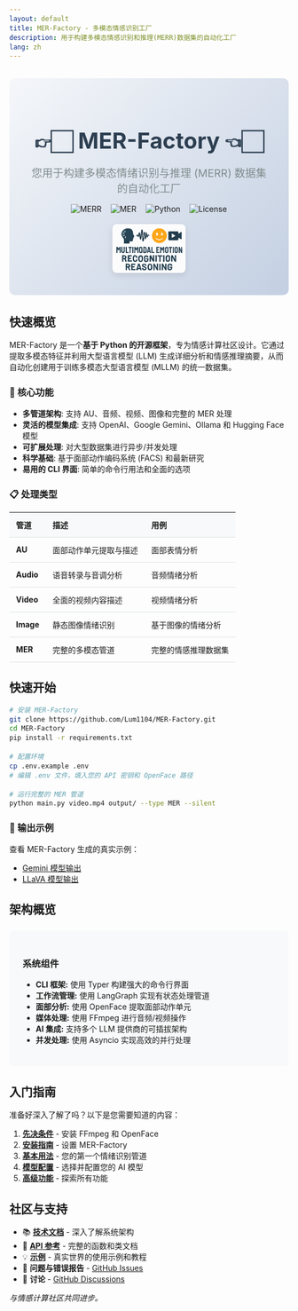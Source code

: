 ```yaml
---
layout: default
title: MER-Factory - 多模态情感识别工厂
description: 用于构建多模态情感识别和推理(MERR)数据集的自动化工厂
lang: zh
---
```


<div class="hero-section">
  <h1 class="hero-title">👉🏻 MER-Factory 👈🏻</h1>
  <p class="hero-subtitle">您用于构建多模态情绪识别与推理 (MERR) 数据集的自动化工厂</p>
  
  <div class="badges">
    <img src="https://img.shields.io/badge/Task-Multimodal_Emotion_Reasoning-red" alt="MERR">
    <img src="https://img.shields.io/badge/Task-Multimodal_Emotion_Recognition-red" alt="MER">
    <img src="https://img.shields.io/badge/Python-3.12+-blue" alt="Python">
    <img src="https://img.shields.io/badge/License-MIT-green" alt="License">
  </div>

  <img src="../assets/logo.png" alt="MER-Factory 标志" class="hero-image">
</div>

## 快速概览

MER-Factory 是一个**基于 Python 的开源框架**，专为情感计算社区设计。它通过提取多模态特征并利用大型语言模型 (LLM) 生成详细分析和情感推理摘要，从而自动化创建用于训练多模态大型语言模型 (MLLM) 的统一数据集。

### 🚀 核心功能

- **多管道架构**: 支持 AU、音频、视频、图像和完整的 MER 处理
- **灵活的模型集成**: 支持 OpenAI、Google Gemini、Ollama 和 Hugging Face 模型
- **可扩展处理**: 对大型数据集进行异步/并发处理
- **科学基础**: 基于面部动作编码系统 (FACS) 和最新研究
- **易用的 CLI 界面**: 简单的命令行用法和全面的选项

### 📋 处理类型

| 管道 | 描述 | 用例 |
|----------|-------------|----------|
| **AU** | 面部动作单元提取与描述 | 面部表情分析 |
| **Audio** | 语音转录与音调分析 | 音频情绪分析 |
| **Video** | 全面的视频内容描述 | 视频情绪分析 |
| **Image** | 静态图像情绪识别 | 基于图像的情绪分析 |
| **MER** | 完整的多模态管道 | 完整的情感推理数据集 |

## 快速开始

```bash
# 安装 MER-Factory
git clone https://github.com/Lum1104/MER-Factory.git
cd MER-Factory
pip install -r requirements.txt

# 配置环境
cp .env.example .env
# 编辑 .env 文件，填入您的 API 密钥和 OpenFace 路径

# 运行完整的 MER 管道
python main.py video.mp4 output/ --type MER --silent
```

### 📖 输出示例

查看 MER-Factory 生成的真实示例：
- [Gemini 模型输出](https://github.com/Lum1104/MER-Factory/blob/main/examples/gemini_merr.json)
- [LLaVA 模型输出](https://github.com/Lum1104/MER-Factory/blob/main/examples/llava-llama3:latest_llama3.2_merr_data.json)

## 架构概览

<div class="architecture-section">
  <h3>系统组件</h3>
  <ul>
    <li><strong>CLI 框架:</strong> 使用 Typer 构建强大的命令行界面</li>
    <li><strong>工作流管理:</strong> 使用 LangGraph 实现有状态处理管道</li>
    <li><strong>面部分析:</strong> 使用 OpenFace 提取面部动作单元</li>
    <li><strong>媒体处理:</strong> 使用 FFmpeg 进行音频/视频操作</li>
    <li><strong>AI 集成:</strong> 支持多个 LLM 提供商的可插拔架构</li>
    <li><strong>并发处理:</strong> 使用 Asyncio 实现高效的并行处理</li>
  </ul>
</div>

## 入门指南

准备好深入了解了吗？以下是您需要知道的内容：

1.  **[先决条件](/MER-Factory/zh/getting-started#prerequisites)** - 安装 FFmpeg 和 OpenFace
2.  **[安装指南](/MER-Factory/zh/getting-started#installation)** - 设置 MER-Factory
3.  **[基本用法](/MER-Factory/zh/getting-started#your-first-pipeline)** - 您的第一个情绪识别管道
4.  **[模型配置](/MER-Factory/zh/getting-started#model-options)** - 选择并配置您的 AI 模型
5.  **[高级功能](/MER-Factory/zh/getting-started#next-steps)** - 探索所有功能

## 社区与支持

- 📚 **[技术文档](/MER-Factory/zh/technical-docs)** - 深入了解系统架构
- 🔧 **[API 参考](/MER-Factory/zh/api-reference)** - 完整的函数和类文档
- 💡 **[示例](/MER-Factory/zh/examples)** - 真实世界的使用示例和教程
- 🐛 **问题与错误报告** - [GitHub Issues](https://github.com/Lum1104/MER-Factory/issues)
- 💬 **讨论** - [GitHub Discussions](https://github.com/Lum1104/MER-Factory/discussions)

*与情感计算社区共同进步。*

<style>
.hero-section {
  text-align: center;
  margin: 2rem 0;
  padding: 2rem;
  background: linear-gradient(135deg, #f5f7fa 0%, #c3cfe2 100%);
  border-radius: 10px;
}

.hero-title {
  font-size: 2.5rem;
  margin-bottom: 0.2rem;
  color: #2c3e50;
}

.hero-subtitle {
  font-size: 1.2rem;
  color: #7f8c8d;
  margin-bottom: 0.2rem;
}

.badges {
  margin: 0.3rem 0;
  display: inline-block;
  text-align: center;
}

.badges img {
  height: 28px;
  margin: 0.4rem;
  vertical-align: middle;
  border: none;
  background: none;
  box-shadow: none;
}

.hero-image {
  max-width: 30%;
  width: auto;
  height: auto;
  margin: 0.5rem auto;
  display: block;
  border-radius: 8px;
  box-shadow: 0 4px 12px rgba(0, 0, 0, 0.1);
}

/* 响应式设计 */
@media (max-width: 768px) {
  .hero-image {
    width: 90%;
  }
  
  .badges {
    display: block;
    text-align: center;
  }
}

.architecture-section {
  background: #f8f9fa;
  padding: 1.5rem;
  border-radius: 8px;
  margin: 1.5rem 0;
}


table {
  width: 100%;
  border-collapse: collapse;
  margin: 1rem 0;
}

table th, table td {
  padding: 0.75rem;
  text-align: left;
  border-bottom: 1px solid #dee2e6;
}

table th {
  background-color: #f8f9fa;
  font-weight: 600;
}
</style>